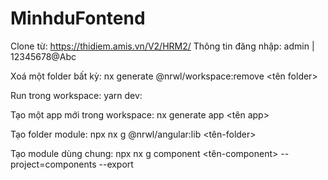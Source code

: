 # MinhduFontend

Clone từ: https://thidiem.amis.vn/V2/HRM2/
Thông tin đăng nhập: admin  |   12345678@Abc

Xoá một folder bất kỳ: nx generate @nrwl/workspace:remove <tên folder>

Run trong workspace: yarn dev:<app-name>  

Tạo một app mới trong workspace: nx generate app <tên app> 
  
Tạo folder module: npx nx g @nrwl/angular:lib <tên-folder>

Tạo module dùng chung: npx nx g component <tên-component> --project=components --export
